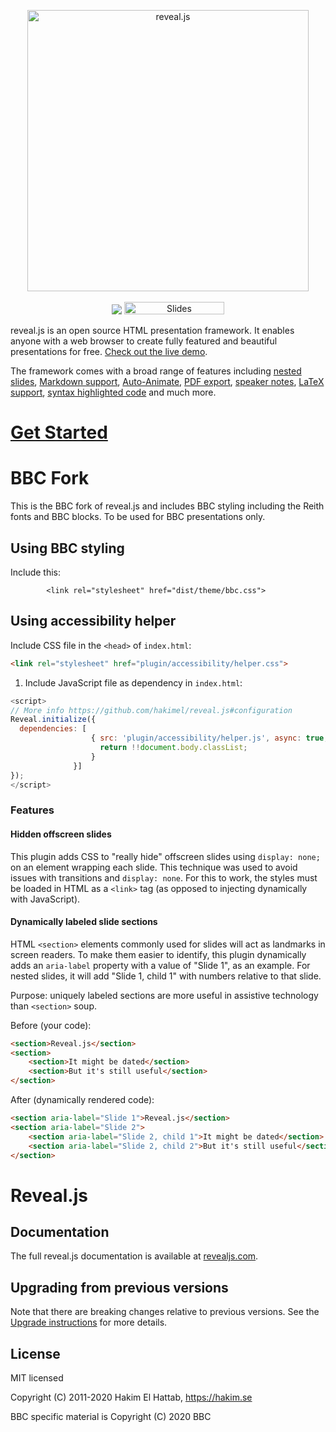 <p align="center">
  <a href="https://revealjs.com">
  <img src="https://hakim-static.s3.amazonaws.com/reveal-js/logo/v1/reveal-black-text.svg" alt="reveal.js" width="450">
  </a>
  <br><br>
  <a href="https://github.com/hakimel/reveal.js/actions"><img src="https://github.com/hakimel/reveal.js/workflows/tests/badge.svg"></a>
  <a href="https://slides.com/"><img src="https://s3.amazonaws.com/static.slid.es/images/slides-github-banner-320x40.png?1" alt="Slides" width="160" height="20"></a>
</p>

reveal.js is an open source HTML presentation framework. It enables anyone with a web browser to create fully featured and beautiful presentations for free. [Check out the live demo](https://revealjs.com/).

The framework comes with a broad range of features including [nested slides](https://revealjs.com/vertical-slides/), [Markdown support](https://revealjs.com/markdown/), [Auto-Animate](https://revealjs.com/auto-animate/), [PDF export](https://revealjs.com/pdf-export/), [speaker notes](https://revealjs.com/speaker-view/), [LaTeX support](https://revealjs.com/math/), [syntax highlighted code](https://revealjs.com/code/) and much more.

# [Get Started](https://revealjs.com/installation)

# BBC Fork

This is the BBC fork of reveal.js and includes BBC styling including the Reith fonts
and BBC blocks. To be used for BBC presentations only.

## Using BBC styling

Include this:
```
		<link rel="stylesheet" href="dist/theme/bbc.css">
```

## Using accessibility helper

Include CSS file in the `<head>` of `index.html`:

```html
<link rel="stylesheet" href="plugin/accessibility/helper.css">
```

1. Include JavaScript file as dependency in `index.html`:

```javascript
<script>
// More info https://github.com/hakimel/reveal.js#configuration
Reveal.initialize({
  dependencies: [
                  { src: 'plugin/accessibility/helper.js', async: true, condition: function() { 
                    return !!document.body.classList; 
                  } 
              }]
});
</script>
```

### Features

#### Hidden offscreen slides

This plugin adds CSS to "really hide" offscreen slides using `display: none;` on an element wrapping each slide. This technique was used to avoid issues with transitions and `display: none`. For this to work, the styles must be loaded in HTML as a `<link>` tag (as opposed to injecting dynamically with JavaScript).

#### Dynamically labeled slide sections

HTML `<section>` elements commonly used for slides will act as landmarks in screen readers. To make them easier to identify, this plugin dynamically adds an `aria-label` property with a value of "Slide 1", as an example. For nested slides, it will add "Slide 1, child 1" with numbers relative to that slide.

Purpose: uniquely labeled sections are more useful in assistive technology than `<section>` soup.

Before (your code):
```html
<section>Reveal.js</section>
<section>
	<section>It might be dated</section>
	<section>But it's still useful</section>
</section>
```

After (dynamically rendered code):
```html
<section aria-label="Slide 1">Reveal.js</section>
<section aria-label="Slide 2">
	<section aria-label="Slide 2, child 1">It might be dated</section>
	<section aria-label="Slide 2, child 2">But it's still useful</section>
</section>
```

# Reveal.js

## Documentation
The full reveal.js documentation is available at [revealjs.com](https://revealjs.com).

## Upgrading from previous versions
Note that there are breaking changes relative to previous versions. See the [Upgrade instructions](https://revealjs.com/upgrading/) for more details.

## License

MIT licensed

Copyright (C) 2011-2020 Hakim El Hattab, https://hakim.se

BBC specific material is Copyright (C) 2020 BBC